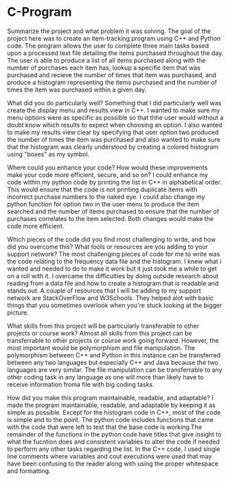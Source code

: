 # C-Program

Summarize the project and what problem it was solving.
  The goal of the project here was to create an item-tracking program using C++ and Python code. The program allows the user to complete three main tasks based upon a  processed 	text file detailing the items purchased throughout the day. The user is able to produce a list of all items purchased along with the number of purchases each item has, lookup a 	 specific item that was purchased and recieve the number of times that item was purchased, and produce a histogram representing the items purchased and the number of times the 		item was purchased within a given day. 
	
What did you do particularly well?
	Something that I did particularly well was create the display menu and results view in C++. I wanted to make sure my menu options were as specific as possible so that thhe user 	 would without a doubt know which results to expect when choosing an option. I also wanted to make my results view clear by specifying that user option two produced the number of 	 times the item was purchased and also wanted to make sure that the histogram was clearly understood by creating a colored histogram using "boxes" as my symbol. 
	
Where could you enhance your code? How would these improvements make your code more efficient, secure, and so on?
	I could enhance my code within my python code by printing the list in C++ in alphabetical order. This would ensure that the code is not printing duplicate items with incorrect 	purchase numbers to the naked eye. I could also change my python function for option two in the user menu to produce the item searched and the number of items purchased to 	   	 ensure that the number of purchases correlates to the item selected. Both changes would make the code more efficient. 
	
Which pieces of the code did you find most challenging to write, and how did you overcome this? What tools or resources are you adding to your support network?
	The most challenging pieces of code for me to write was the code relating to the frequency data file and the histogram. I knew what i wanted and needed to do to make it work but 	it just took me a while to get on a roll with it. I overcame the difficulties by doing outside research about reading from a data file and how to create a histogram that is 	     readable and stands out. A couple of resources that I will be adding to my support network are StackOverFlow and W3Schools. They helped alot with basic things that you sometimes 	 overlook when you're stuck looking at the bigger picture.
	
What skills from this project will be particularly transferable to other projects or course work?
	Almost all skills from this project can be transferrable to other projects or course work going forward. However, the most important would be polymorphism and file manipulation. 	The polymorphism between C++ and Python in this instance can be transferred between any two languages but especially C++ and Java because the two languages are very similar. The 	file manipulation can be transferrable to any other coding task in any language as one will more than likely have to receive information froma  file with big coding tasks. 
	
How did you make this program maintainable, readable, and adaptable?
	I made the program maintainable, readable, and adaptable by keeping it as simple as possible. Except for the histogram code in C++, most of the code is simple and to the point. 	 The python code includes functions that came with the code that were left to test that the base code is working.The remainder of the functions in the python code have titles 		 	 that give insight to what the fucntion does and consistent variables to alter the code if needed to perform any other tasks regarding the list. In the C++ code, I used single 		line comments where variables and cout executions were used that may have been confusing to the reader along with using the proper whitespace and formatting.  
